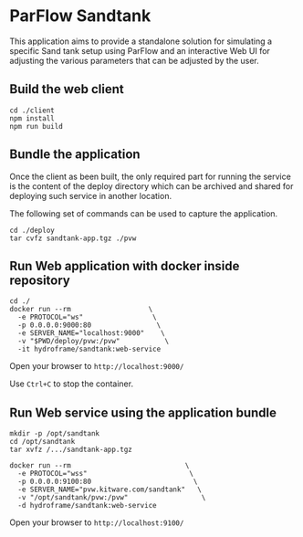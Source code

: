 # ParFlow Sandtank

This application aims to provide a standalone solution for simulating a specific Sand tank setup using ParFlow and an interactive Web UI for adjusting the various parameters that can be adjusted by the user.

## Build the web client

```
cd ./client
npm install
npm run build
```

## Bundle the application

Once the client as been built, the only required part for running the service is the content of the deploy directory which can be archived and shared for deploying such service in another location.

The following set of commands can be used to capture the application.

```
cd ./deploy
tar cvfz sandtank-app.tgz ./pvw
```

## Run Web application with docker inside repository

```
cd ./
docker run --rm                   \
  -e PROTOCOL="ws"                 \
  -p 0.0.0.0:9000:80                \
  -e SERVER_NAME="localhost:9000"    \
  -v "$PWD/deploy/pvw:/pvw"           \
  -it hydroframe/sandtank:web-service
```

Open your browser to `http://localhost:9000/`

Use `Ctrl+C` to stop the container.


## Run Web service using the application bundle

```
mkdir -p /opt/sandtank
cd /opt/sandtank
tar xvfz /.../sandtank-app.tgz

docker run --rm                            \
  -e PROTOCOL="wss"                         \
  -p 0.0.0.0:9100:80                         \
  -e SERVER_NAME="pvw.kitware.com/sandtank"   \
  -v "/opt/sandtank/pvw:/pvw"                  \
  -d hydroframe/sandtank:web-service
```

Open your browser to `http://localhost:9100/`

